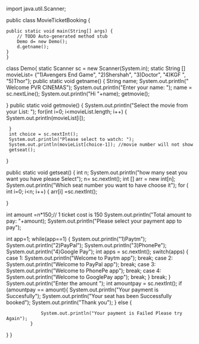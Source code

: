 import java.util.Scanner;

public class MovieTicketBooking {

	public static void main(String[] args) {
		// TODO Auto-generated method stub
		Demo d= new Demo();
		d.getname();
	}
	}
 class Demo{
		static Scanner sc = new Scanner(System.in);
		 static String [] movieList= {"1)Avengers End Game", "2)Shershah", "3)Doctor", "4)KGF ", "5)Thor"};
 public static void getname() {
	 String name;
	 System.out.println(" Welcome PVR CINEMAS");
	 System.out.println("Enter your name: ");
	 name = sc.nextLine();
	 System.out.println("Hi "+name);
	 getmovie();
	 
	 
 }
 public static void getmovie() {
	 System.out.println("Select the movie from your List: ");
	 for(int i=0; i<movieList.length; i++) {
		 System.out.println(movieList[i]);
		
	 }
	 int choice = sc.nextInt();
	 System.out.println("Please select to watch: ");
	 System.out.println(movieList[choice-1]); //movie number will not show 
	 getseat();
	 
 }
 
 public static void getseat() {
	 int n;
	 System.out.println("how many seat you want you have please Select");
	 n= sc.nextInt();
	 int [] arr = new int[n];
System.out.println("Which seat number you want to have choose it");
for ( int i=0; i<n; i++) {
	arr[i] =sc.nextInt();
	
}

int amount =n*150;// 1 ticket cost is 150
System.out.println("Total amount  to pay: "+amount);
System.out.println("Please select your payment app to pay");

int app=1;
while(app==1) {
	System.out.println("1)Paytm");
	System.out.println("2)PayPal");
	System.out.println("3)PhonePe");
	System.out.println("4)Google Pay");
	int apps = sc.nextInt();
	switch(apps) {
	case 1:
		System.out.println("Welcome to Paytm app");
		break;
	case 2:
		System.out.println("Welcome to PayPal app");
		break;
	case 3:
		System.out.println("Welcome to PhonePe app");
		break;
	case 4:
		System.out.println("Welcome to GooglePay app");
		break;
	}
	break;
}
            System.out.println("Enter the amount ");
          int amountpay = sc.nextInt();
             if (amountpay == amount){
	System.out.println("Your payment is Succesfully");
	System.out.println("Your seat has been Successfully booked");
	System.out.println("Thank you");
             }
             else {
            	
            	 System.out.println("Your payment is Failed Please try Again");
             }
             
 }
 }




